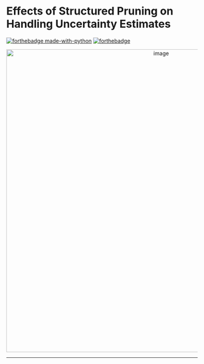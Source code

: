 # Effects of Structured Pruning on Handling Uncertainty Estimates
[![forthebadge made-with-python](http://ForTheBadge.com/images/badges/made-with-python.svg)](https://www.python.org/)
[![forthebadge](https://forthebadge.com/images/badges/built-with-love.svg)](https://forthebadge.com)

<div align = center>
<img width="800" alt="image" src="https://github.com/ksheersagaragrawal/LotteryTicketPruning/assets/76050795/9912143d-aec4-4a37-a4ac-f11ac20586c7">
</div>

--------------------------------------------------------------------------------

